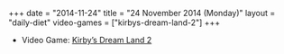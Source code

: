 +++
date = "2014-11-24"
title = "24 November 2014 (Monday)"
layout = "daily-diet"
video-games = ["kirbys-dream-land-2"]
+++

<ul>
<li class="entry video-games">Video Game: <a href="/video-games/kirbys-dream-land-2">Kirby’s Dream Land 2</a></li>
</ul>